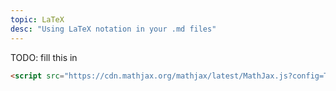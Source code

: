 ```yaml
---
topic: LaTeX
desc: "Using LaTeX notation in your .md files"
---
```


TODO: fill this in

```html
<script src="https://cdn.mathjax.org/mathjax/latest/MathJax.js?config=TeX-AMS-MML_HTMLorMML" type="text/javascript"></script>
```
